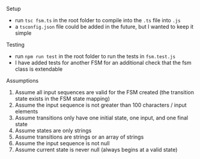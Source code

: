 Setup

- run `tsc fsm.ts` in the root folder to compile into the `.ts` file into `.js`
- a `tsconfig.json` file could be added in the future, but I wanted to keep it simple

Testing

- run `npm run test` in the root folder to run the tests in `fsm.test.js`
- I have added tests for another FSM for an additional check that the fsm class is extendable

Assumptions

1. Assume all input sequences are valid for the FSM created (the transition state exists in the FSM state mapping)
2. Assume the input sequence is not greater than 100 characters / input elements
3. Assume transitions only have one initial state, one input, and one final state
4. Assume states are only strings
5. Assume transitions are strings or an array of strings
6. Assume the input sequence is not null
7. Assume current state is never null (always begins at a valid state)
